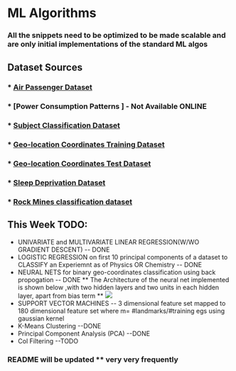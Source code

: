 #  ML Algorithms 

### All the snippets need to be optimized to be made scalable and are only initial implementations of the standard ML algos

## Dataset Sources
### * [Air Passenger Dataset](http://www-eio.upc.edu/~pau/cms/rdata/doc/datasets/AirPassengers.html)
### * [Power Consumption Patterns ] - Not Available ONLINE
### * [Subject Classification Dataset](http://komarix.org/ac/ds/)
### * [Geo-location Coordinates Training Dataset](https://vincentarelbundock.github.io/Rdatasets/doc/MASS/synth.tr.html)
### * [Geo-location Coordinates Test Dataset](https://vincentarelbundock.github.io/Rdatasets/doc/MASS/synth.te.html)
### * [Sleep Deprivation Dataset](https://vincentarelbundock.github.io/Rdatasets/doc/lme4/sleepstudy.html)
### * [Rock Mines classification dataset](https://archive.ics.uci.edu/ml/datasets/Connectionist+Bench+%28Sonar%2C+Mines+vs.+Rocks%29)


## This Week TODO:
* UNIVARIATE and MULTIVARIATE LINEAR REGRESSION(W/WO GRADIENT DESCENT) -- DONE
* LOGISTIC REGRESSION on first 10 principal components of a dataset to CLASSIFY an Experiemnt as of Physics OR Chemistry -- DONE
* NEURAL NETS for binary geo-coordinates classification using back propogation -- DONE
** The Architecture of the neural net implemented is shown below ,with two hidden layers and two units in each hidden layer, apart from bias term **
![](https://github.com/ishaan007/Machine-Learning/blob/master/Assets/neural_net_implemented.jpg)
* SUPPORT VECTOR MACHINES -- 3 dimensional feature set mapped to 180 dimensional feature set where m= #landmarks/#training egs using gaussian kernel
* K-Means Clustering --DONE
* Principal Component Analysis (PCA) --DONE
* Col Filtering --TODO


### README will be updated ** very very frequently




